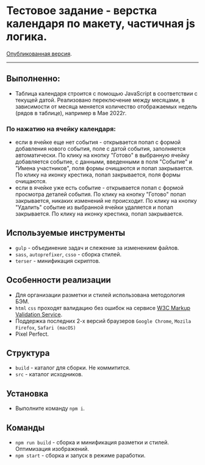 # Тестовое задание - верстка календаря по макету, частичная js логика.

[Опубликованная версия](https://olgamorozova88.github.io/Calendar/).

---

## Выполненно:

- Таблица календаря строится с помощью JavaScript в соответствии с текущей датой. Реализовано переключение между месяцами, в зависимости от месяца меняется количество отображаемых недель (рядов в таблице), например в Мае 2022г.

### По нажатию на ячейку календаря:

- если в ячейке еще нет события - открывается попап с формой добавления нового события, поле с датой события, заполняется автоматически. По клику на кнопку "Готово" в выбранную ячейку добавляется событие, с данными, введенными в поля "Событие" и "Имена участников", поля формы очищаются и попап закрывается. По клику на иконку крестика, попап закрывается, поля формы очищаются.
- если в ячейке уже есть событие - открывается попап с формой просмотра деталей события. По клику на кнопку "Готово" попап закрывается, никаких изменений не происходит. По клику на кнопку "Удалить" событие из выбранной ячейки удаляется и попап закрывается. По клику на иконку крестика, попап закрывается.

## Используемые инструменты

- `gulp` - объединение задач и слежение за изменением файлов.
- `sass`, `autoprefixer`, `csso` - сборка стилей.
- `terser` - минификация скриптов.

## Особенности реализации

- Для организации разметки и стилей использована методология БЭМ.
- `html` `css` проходят валидацию без ошибок на сервисе [W3C Markup Validation Service](https://validator.w3.org).
- Поддержка последних 2-х версий браузеров `Google Chrome`, `Mozila Firefox`, `Safari (macOS)`
- Pixel Perfect.

## Структура

- `build` - каталог для сборки. Не коммитится.
- `src` - каталог исходников.

## Установка

- Выполните команду `npm i`.

## Команды

- `npm run build` - сборка и минификация разметки и стилей. Оптимизация изображений.
- `npm start` - сборка и запуск в режиме раработки.
